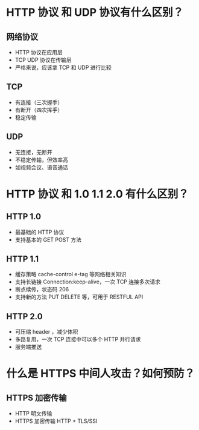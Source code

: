 # HTTP 协议 和 UDP 协议有什么区别？

## 网络协议

- HTTP 协议在应用层
- TCP UDP 协议在传输层
- 严格来说，应该拿 TCP 和 UDP 进行比较

## TCP

- 有连接（三次握手）
- 有断开（四次挥手）
- 稳定传输

## UDP

- 无连接，无断开
- 不稳定传输，但效率高
- 如视频会议、语音通话

# HTTP 协议 和 1.0 1.1 2.0 有什么区别？

## HTTP 1.0

- 最基础的 HTTP 协议
- 支持基本的 GET POST 方法

## HTTP 1.1

- 缓存策略 cache-control e-tag 等网络相关知识
- 支持长链接 Connection:keep-alive，一次 TCP 连接多次请求
- 断点续传，状态码 206
- 支持新的方法 PUT DELETE 等，可用于 RESTFUL API

## HTTP 2.0

- 可压缩 header ，减少体积
- 多路复用，一次 TCP 连接中可以多个 HTTP 并行请求
- 服务端推送

# 什么是 HTTPS 中间人攻击？如何预防？

## HTTPS 加密传输

- HTTP 明文传输
- HTTPS 加密传输 HTTP + TLS/SSl
